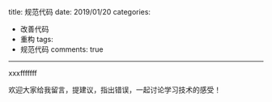 title: 规范代码
date: 2019/01/20
categories:
- 改善代码
- 重构
tags:
- 规范代码
comments: true
---

xxxfffffff


欢迎大家给我留言，提建议，指出错误，一起讨论学习技术的感受！